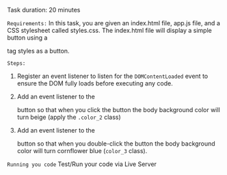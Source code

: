 Task duration:  20 minutes

`Requirements:`
In this task, you are given an index.html file, app.js file, and a CSS stylesheet called styles.css.  The index.html file will display a simple button using a <div> tag styles as a button. 


`Steps:`
1. Register an event listener to listen for the `DOMContentLoaded` event to ensure the DOM fully loads before executing any code.

2. Add an event listener to the <div> button so that when you click the button the body background color will turn beige (apply the `.color_2` class)

3. Add an event listener to the <div> button so that when you double-click the button the body background color will turn cornflower blue (`color_3` class).


`Running you code`
Test/Run your code via Live Server

